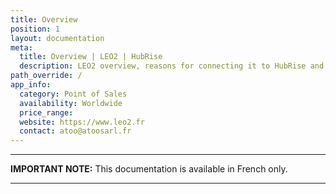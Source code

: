 ```yaml
---
title: Overview
position: 1
layout: documentation
meta:
  title: Overview | LEO2 | HubRise
  description: LEO2 overview, reasons for connecting it to HubRise and summary of integrated features. Synchronise data between your EPOS and your apps.
path_override: /
app_info:
  category: Point of Sales
  availability: Worldwide
  price_range:
  website: https://www.leo2.fr
  contact: atoo@atoosarl.fr
---
```


---

**IMPORTANT NOTE:** This documentation is available <Link to="/fr/apps/leo2" addLocalePrefix={false}>in French only</Link>.

---
